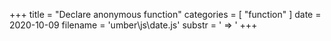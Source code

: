 +++
title = "Declare anonymous function"
categories = [ "function" ]
date = 2020-10-09
filename = 'umber\js\date.js'
substr = ' => '
+++
